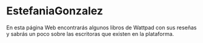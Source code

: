 # EstefaniaGonzalez
En esta página Web encontrarás algunos libros de Wattpad con sus reseñas y sabrás un poco sobre las escritoras que existen en la plataforma.
